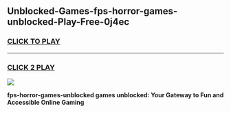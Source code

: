 
## Unblocked-Games-fps-horror-games-unblocked-Play-Free-0j4ec
<h3>
<a href="https://premium76.site?title=fps-horror-games-unblocked&ref=09A">CLICK TO PLAY</a></h3>
<hr>

<h3>
<a href="https://premium76.site?title=fps-horror-games-unblocked&ref=09A">CLICK 2 PLAY</a>
  
</h3>

<a href="https://premium76.site?title=fps-horror-games-unblocked&ref=09A"><img src="https://clearcache.store/games.png"></a>


**fps-horror-games-unblocked games unblocked: Your Gateway to Fun and Accessible Online Gaming**
